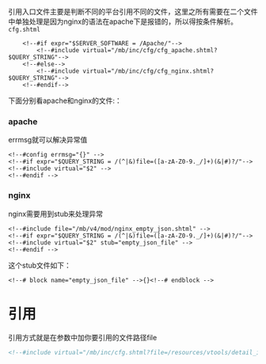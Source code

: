 引用入口文件主要是判断不同的平台引用不同的文件，这里之所有需要在二个文件中单独处理是因为nginx的语法在apache下是报错的，所以得按条件解析。
`cfg.shtml `
```
    <!--#if expr="$SERVER_SOFTWARE = /Apache/"-->
        <!--#include virtual="/mb/inc/cfg/cfg_apache.shtml?$QUERY_STRING"-->
    <!--#else-->
        <!--#include virtual="/mb/inc/cfg/cfg_nginx.shtml?$QUERY_STRING"-->
    <!--#endif-->
```

下面分别看apache和nginx的文件:：
### apache
errmsg就可以解决异常值
```
<!--#config errmsg="{}" -->
<!--#if expr="$QUERY_STRING = /(^|&)file=([a-zA-Z0-9._/]+)(&|#)?/"-->
<!--#include virtual="$2" -->
<!--#endif -->
```

### nginx
nginx需要用到stub来处理异常
```
<!--#include file="/mb/v4/mod/nginx_empty_json.shtml" -->
<!--#if expr="$QUERY_STRING = /(^|&)file=([a-zA-Z0-9._/]+)(&|#)?/"-->
<!--#include virtual="$2" stub="empty_json_file" -->
<!--#endif -->
```

这个stub文件如下：
```
<!--# block name="empty_json_file" -->{}<!--# endblock -->
```
# 引用
引用方式就是在参数中加你要引用的文件路径file

```html
<!--#include virtual="/mb/inc/cfg.shtml?file=/resources/vtools/detail_idveri_config_utf8.js" -->

```